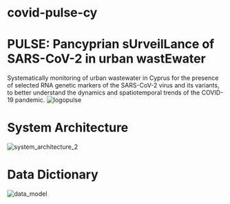# covid-pulse-cy

# PULSE: Pancyprian sUrveilLance of SARS-CoV-2 in urban wastEwater

Systematically monitoring of urban wastewater in Cyprus for the presence of selected RNA genetic markers of the SARS-CoV-2 virus and its variants, 
to better understand the dynamics and spatiotemporal trends of the COVID-19 pandemic.   ![logopulse](https://github.com/KIOS-Research/covid-pulse-cy/assets/49236697/d7dafc3f-0e8d-4a30-8f73-d05c2db378ea)




# System Architecture


![system_architecture_2](https://github.com/KIOS-Research/covid-pulse-cy/assets/49236697/20d8e152-0e16-4a18-841a-9f4c978daa61)



# Data Dictionary

![data_model](https://github.com/KIOS-Research/covid-pulse-cy/assets/49236697/360a7143-19f5-4013-a054-7982046e94fb)
